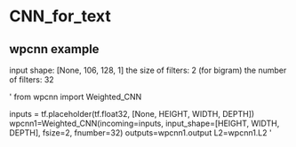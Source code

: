# CNN_for_text
## wpcnn example
input shape: [None, 106, 128, 1]
the size of filters: 2 (for bigram)
the number of filters: 32

'
from wpcnn import Weighted_CNN

inputs = tf.placeholder(tf.float32, [None, HEIGHT, WIDTH, DEPTH])
wpcnn1=Weighted_CNN(incoming=inputs, input_shape=[HEIGHT, WIDTH, DEPTH], fsize=2, fnumber=32)
outputs=wpcnn1.output
L2=wpcnn1.L2
'
